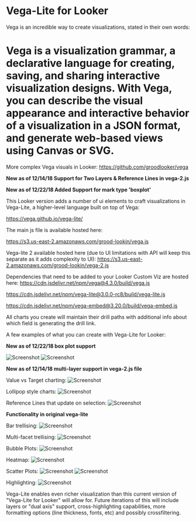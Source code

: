 # Vega-Lite for Looker
Vega is an incredible way to create visualizations, stated in their own words:
# Vega is a visualization grammar, a declarative language for creating, saving, and sharing interactive visualization designs. With Vega, you can describe the visual appearance and interactive behavior of a visualization in a JSON format, and generate web-based views using Canvas or SVG.

More complex Vega visuals in Looker: https://github.com/groodlooker/vega

**New as of 12/14/18 Support for Two Layers & Reference Lines in vega-2.js**

**New as of 12/22/18 Added Support for mark type 'boxplot'**

This Looker version adds a number of ui elements to craft visualizations in Vega-Lite, a higher-level language built on top of Vega:

https://vega.github.io/vega-lite/

The main js file is available hosted here:

https://s3.us-east-2.amazonaws.com/grood-lookin/vega.js

Vega-lite 2 available hosted here (due to UI limitations with API will keep this separate as it adds complexity to UI):
https://s3.us-east-2.amazonaws.com/grood-lookin/vega-2.js

Dependencies that need to be added to your Looker Custom Viz are hosted here:
https://cdn.jsdelivr.net/npm/vega@4.3.0/build/vega.js

https://cdn.jsdelivr.net/npm/vega-lite@3.0.0-rc8/build/vega-lite.js

https://cdn.jsdelivr.net/npm/vega-embed@3.20.0/build/vega-embed.js

All charts you create will maintain their drill paths with additional info about which field is generating the drill link.

A few examples of what you can create with Vega-Lite for Looker:

**New as of 12/22/18 box plot support**

![Screenshot](standard_box.png)
![Screenshot](colored_boxes.png)

**New as of 12/14/18 multi-layer support in vega-2.js file**

Value vs Target charting:
![Screenshot](screen-shots/value_v_target.png)

Lollipop style charts:
![Screenshot](screen-shots/lollipop.png)

Reference Lines that update on selection:
![Screenshot](movable_ref_line.png)

**Functionality in original vega-lite**

Bar trellising:
![Screenshot](bar_trellis.png)

Multi-facet trellising:
![Screenshot](trellis_region_segment.png)

Bubble Plots:
![Screenshot](bubble_plot.png)

Heatmap:
![Screenshot](heatmap.png)

Scatter Plots:
![Screenshot](scatter_plot_tooltip.png)
![Screenshot](scatter_plot_drill.png)

Highlighting:
![Screenshot](highlight.png)

Vega-Lite enables even richer visualization than this current version of "Vega-Lite for Looker" will allow for. Future iterations of this will include layers or "dual axis" support, cross-highlighting capabilities, more formatting options (line thickness, fonts, etc) and possibly crossfiltering.
